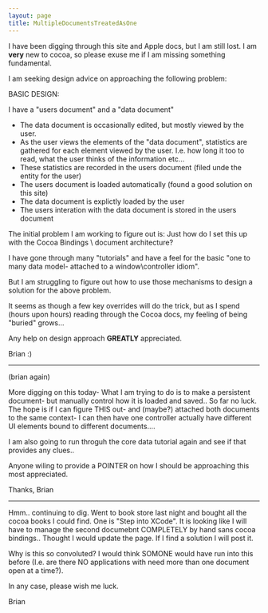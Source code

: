 ```yaml
---
layout: page
title: MultipleDocumentsTreatedAsOne
---
```




I have been digging through this site and Apple docs, but I am still lost. 
I am **very** new to cocoa, so please exuse me if I am missing something fundamental.

I am seeking design advice on approaching the following problem:

BASIC DESIGN:

I have a "users document" and a "data document"


* The data document is occasionally edited, but mostly viewed by the user.
* As the user views the elements of the "data document", statistics are gathered for each element viewed by the user.
   I.e. how long it too to read, what the user thinks of the information etc...
* These statistics are recorded in the users document (filed unde the entity for the user) 
* The users document is loaded automatically (found a good solution on this site)
* The data document is explictly loaded by the user
* The users interation with the data document is stored in the users document
 

The initial problem I am working to figure out is:
 Just how do I set this up with the Cocoa Bindings \ document architecture?

I have gone through many "tutorials" and have a feel for the basic "one to many data model- attached to a window\controller idiom". 

But I am struggling to figure out how to use those mechanisms to design a solution for the above problem.

It seems as though a few key overrides will do the trick, but as I spend (hours upon hours) reading through the Cocoa docs, my feeling of being "buried" grows...

Any help on design approach **GREATLY** appreciated. 

Brian :)

----
(brian again)

More digging on this today- What I am trying to do is to make a persistent document- but manually control how it is loaded and saved.. So far no luck. The hope is if I can figure THIS out- and (maybe?) attached both documents to the same context- I can then have one controller actually have different UI elements bound to different documents....

I am also going to run throguh the core data tutorial again and see if that provides any clues..

Anyone wiling to provide a POINTER on how I should be approaching this most appreciated.

Thanks, 
Brian

----
Hmm.. continuing to dig. Went to book store last night and bought all the cocoa books I could find. One is "Step into XCode". It is looking like I will have to manage the second documebnt COMPLETELY by hand sans cocoa bindings.. Thought I would update the page. If I find a solution I will post it.

Why is this so convoluted? I would think SOMONE would have run into this before (I.e. are there NO applications with need more than one document open at a time?).

In any case, please wish me luck.

Brian

